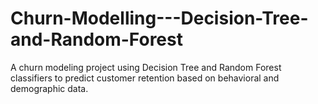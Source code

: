 # Churn-Modelling---Decision-Tree-and-Random-Forest
A churn modeling project using Decision Tree and Random Forest classifiers to predict customer retention based on behavioral and demographic data.
